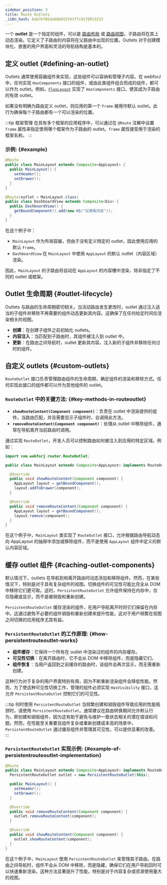 ```yaml
---
sidebar_position: 3
title: Route Outlets
_i18n_hash: bab7ef02dabbb653741f7c8176913213
---
```

一个 **outlet** 是一个指定的组件，可以是 [路由布局](./route-types#layout-routes) 或 [路由视图](./route-types#view-routes)，子路由将在其上动态渲染。它定义了子路由的内容将在父路由中出现的位置。Outlets 对于创建模块化、嵌套的用户界面和灵活的导航结构是基本的。

## 定义 outlet {#defining-an-outlet}

Outlets 通常使用容器组件来实现，这些组件可以容纳和管理子内容。在 webforJ 中，任何实现 `HasComponents` 接口的组件，或由此类组件组合而成的组件，都可以作为 outlet。例如，[`FlexLayout`](../../components/flex-layout) 实现了 `HasComponents` 接口，使其成为子路由的有效 outlet。

如果没有明确为路由定义 outlet，则应用的第一个 `Frame` 被用作默认 outlet。此行为确保每个子路由都有一个可以渲染的位置。

:::tip 框架管理
在具有多个框架的应用程序中，可以通过在 `@Route` 注解中设置 `frame` 属性来指定使用哪个框架作为子路由的 outlet。`frame` 属性接受用于渲染的框架名称。
:::

### 示例: {#example}

```java
@Route
public class MainLayout extends Composite<AppLayout> {
  public MainLayout() {
    setHeader();
    setDrawer();
  }
}

@Route(outlet = MainLayout.class)
public class DashboardView extends Composite<Div> {
  public DashboardView() {
    getBoundComponent().add(new H1("仪表板内容"));
  }
}
```

在这个例子中：

- `MainLayout` 作为布局容器，但由于没有定义特定的 outlet，因此使用应用的默认 `Frame`。
- `DashboardView` 在 `MainLayout` 中使用 `AppLayout` 的默认 outlet（内容区域）渲染。

因此，`MainLayout` 的子路由将自动在 `AppLayout` 的内容槽中渲染，除非指定了不同的 outlet 或框架。

## Outlet 生命周期 {#outlet-lifecycle}

Outlets 与路由的生命周期密切相关。当活动路由发生更改时，outlet 通过注入适当的子组件并移除不再需要的组件动态更新其内容。这确保了在任何给定时间仅渲染相关的视图。

- **创建**：在创建子组件之前初始化 outlets。
- **内容注入**：当匹配到子路由时，其组件被注入到 outlet 中。
- **更新**：在路由之间导航时，outlet 更新其内容，注入新的子组件并移除任何过时的组件。

## 自定义 outlets {#custom-outlets}

`RouteOutlet` 接口负责管理路由组件的生命周期，确定组件的渲染和移除方式。任何实现此接口的组件都可以作为其他组件的 outlet。

### `RouteOutlet` 中的关键方法: {#key-methods-in-routeoutlet}

- **`showRouteContent(Component component)`**：负责在 outlet 中渲染提供的组件。当路由匹配，并且需要显示子组件时，会调用此方法。
- **`removeRouteContent(Component component)`**：处理从 outlet 中移除组件，通常在导航离开当前路由时调用。

通过实现 `RouteOutlet`，开发人员可以控制路由如何被注入到应用的特定区域。例如：

```java
import com.webforj.router.RouteOutlet;

public class MainLayout extends Composite<AppLayout> implements RouteOutlet {

  @Override
  public void showRouteContent(Component component) {
    AppLayout layout = getBoundComponent();
    layout.addToDrawer(component);
  }

  @Override
  public void removeRouteContent(Component component) {
    AppLayout layout = getBoundComponent();
    layout.remove(component);
  }
}
```

在这个例子中，`MainLayout` 类实现了 `RouteOutlet` 接口，允许根据路由导航动态向 AppLayout 的抽屉中添加或移除组件，而不是使用 `AppLayout` 组件中定义的默认内容区域。

## 缓存 outlet 组件 {#caching-outlet-components}

默认情况下，outlets 在导航到和离开路由时动态添加和移除组件。然而，在某些情况下，特别是对于具有复杂组件的视图，切换组件的可见性可能比完全从 DOM 中移除它们更可取。这时，`PersistentRouteOutlet` 允许组件保持在内存中，仅仅隐藏或显示，而不是被销毁和重新创建。

`PersistentRouteOutlet` 缓存渲染的组件，在用户导航离开时将它们保留在内存中。这通过避免不必要的组件销毁和重新创建来提升性能，这对于用户频繁在视图之间切换的应用程序尤其有益。

### `PersistentRouteOutlet` 的工作原理: {#how-persistentrouteoutlet-works}

- **组件缓存**：它保持一个所有在 outlet 中渲染过的组件的内存缓存。
- **可见性切换**：在离开路由时，它不会从 DOM 中移除组件，而是隐藏它们。
- **组件恢复**：当用户返回到之前缓存的路由时，该组件会再次显示，而无需重新创建。

这种行为对于复杂的用户界面特别有用，因为不断重新渲染组件会降低性能。然而，为了使这种可见性切换工作，管理的组件必须实现 `HasVisibility` 接口，这允许 `PersistentRouteOutlet` 控制它们的可见性。

:::tip 何时使用 `PersistentRouteOutlet`
当频繁创建和销毁组件导致应用的性能瓶颈时，请使用 `PersistentRouteOutlet`。通常建议在路由转换期间允许默认行为，即创建和销毁组件，因为这有助于避免与维护一致状态相关的潜在错误和问题。然而，在性能至关重要且组件复杂或重新创建成本高的场景中，`PersistentRouteOutlet` 通过缓存组件并管理其可见性，可以提供显著的改善。
:::

### `PersistentRouteOutlet` 实现示例: {#example-of-persistentrouteoutlet-implementation}

```java
@Route
public class MainLayout extends Composite<AppLayout> implements RouteOutlet {
  PersistentRouteOutlet outlet = new PersistentRouteOutlet(this);

  public MainLayout() {
    setHeader();
    setDrawer();
  }

  @Override
  public void removeRouteContent(Component component) {
    outlet.removeRouteContent(component);
  }

  @Override
  public void showRouteContent(Component component) {
    outlet.showRouteContent(component);
  }
}
```

在这个例子中，`MainLayout` 使用 `PersistentRouteOutlet` 来管理其子路由。在路由之间导航时，组件不会从 DOM 中移除，而是隐藏，确保它们在用户导航回时可以快速重新渲染。这种方法显著提升了性能，特别是对于内容复杂或资源使用量大的视图。
